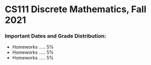 # CS111 Discrete Mathematics, Fall 2021
### Important Dates and Grade Distribution:

* Homeworks ..... 5%
* Homeworks ..... 5%
* Homeworks ..... 5%

